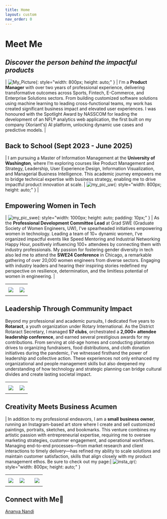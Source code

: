 ```yaml
---
title: Home
layout: custom
nav_order: 0
---
```



# Meet Me

## *Discover the person behind the impactful products*

| ![My_Picture](/engineered_by_ananya/assets/images/Cropped_Photo.jpg){: style="width: 800px; height: auto;" } | I'm a **Product Manager** with over two years of professional experience, delivering transformative outcomes across Sports, Fintech, E-Commerce, and Enterprise Solutions sectors. From building customized software solutions using machine learning to leading cross-functional teams, my work has created significant business impact and elevated user experiences. I was honoured with the Spotlight Award by NASSCOM for leading the development of an NFL® analytics web application, the first built on my company (Xoriant's) AI platform, unlocking dynamic use cases and predictive models. |

>

## Back to School (Sept 2023 - June 2025)

| I am pursuing a Master of Information Management at the **University of Washington**, where I’m exploring courses like Product Management and Strategy, Leadership, User Experience Design, Information Visualization, and Managerial Business Intelligence. This academic journey empowers me to bridge technical expertise with business strategy, enabling me to drive impactful product innovation at scale. | ![my_pic_uw](/engineered_by_ananya/assets/images/my_pic_uw.jpg){: style="width: 800px; height: auto;" } |

<!-- The following worked okay but image wasn't aligning -->
<!-- <div style="display: flex; align-items: center; gap: 20px; margin: 20px 0; flex-wrap: wrap;">
  <div style="flex: 0 0 auto;">
    <img src="/engineered_by_ananya/assets/images/my_pic_uw.jpg" alt="My Picture" style="width: 200px; height: auto; display: block;">
  </div>
  <div style="flex: 1; font-size: 1rem; line-height: 1.6;">
    <p>
      I am pursuing a Master of Information Management at the <strong> University of Washington </strong>, where I'm exploring courses like Product Management and Strategy, Leadership, User Experience Design, Information Visualization, and Managerial Business Intelligence. This academic journey empowers me to bridge technical expertise with business strategy, enabling me to drive impactful product innovation and development at scale.
    </p>
  </div>
</div> -->


<!-- The following worked okay, but image size wasn't changing when changed width -->
<!-- <table>
<tr>
<td>
I am pursuing a Master of Information Management at the <strong> University of Washington </strong>, where I'm exploring courses like Product Management and Strategy, Leadership, User Experience Design, Information Visualization, and Managerial Business Intelligence. This academic journey empowers me to bridge technical expertise with business strategy, enabling me to drive impactful product innovation and development at scale. 
</td>
<td>
<img src="/engineered_by_ananya/assets/images/my_pic_uw.jpg" alt="My Picture" style="width: 400px; height: auto; display: block;">
</td>
</tr>
</table> -->

<!-- <table style="width: 100%; border-collapse: collapse;">
  <tr>
    <td style="width: 70%; padding: 10px; font-size: 20px;">
      I am pursuing a Master of Information Management at the <strong>University of Washington</strong>, where I'm exploring courses like Product Management and Strategy, Leadership, User Experience Design, Information Visualization, and Managerial Business Intelligence. This academic journey empowers me to bridge technical expertise with business strategy, enabling me to drive impactful product innovation and development at scale.
    </td>
    <td style="width: 30%; text-align: center;">
      <img src="/engineered_by_ananya/assets/images/my_pic_uw.jpg" alt="My Picture" style="width: 250px; height: auto; display: block;">
    </td>
  </tr>
</table> -->

>

## Empowering Women in Tech

| ![my_pic_swe](/engineered_by_ananya/assets/images/my_pic_swe.jpg){: style="width: 1000px; height: auto; padding: 10px;" } | As the **Professional Development Committee Lead** at Grad SWE (Graduate Society of Women Engineers, UW), I've spearheaded initiatives empowering women in technology. Leading a team of 10+ dynamic women, I've organized impactful events like Speed Mentoring and Industrial Networking Happy Hour, positively influencing 100+ attendees by connecting them with industry professionals. My passion for fostering gender diversity in tech also led me to attend the **SWE24 Conference** in Chicago, a remarkable gathering of over 20,000 women engineers from diverse sectors. Engaging with industry leaders and hearing their inspiring stories redefined my perspective on resilience, determination, and the limitless potential of women in engineering. |

<!-- ![my_pic_swe2](/engineered_by_ananya/assets/images/my_pic_swe_2.jpg){: style="width: 400px; height: auto;" }   ![my_pic_swe2](/engineered_by_ananya/assets/images/swe_stage.jpg){: style="width: 400px; height: auto;" }  -->

<table style="width: 100%; border-collapse: collapse; border: none; table-layout: fixed">
    <tr>
        <td style="width: 50%; padding: 10px; text-align: center; vertical-align: middle;"> 
        <img src = "/engineered_by_ananya/assets/images/my_pic_swe_2.jpg"> 
        </td>
        <td style="width: 50%; padding: 10px; text-align: center; vertical-align: middle;"> 
        <img src = "/engineered_by_ananya/assets/images/swe_stage.jpg"> 
        </td>
    </tr>
</table>

>

## Leadership Through Community Impact

Beyond my professional and academic pursuits, I dedicated five years to **Rotaract**, a youth organization under Rotary International. As the District Rotaract Secretary, I managed **57 clubs**, orchestrated a **2,000+ attendee leadership conference**, and earned several prestigious awards for my contributions. From serving at old-age homes and conducting plantation drives to organizing fundraisers, food distributions, and cloth donation initiatives during the pandemic, I've witnessed firsthand the power of leadership and collective action. These experiences not only enhanced my organizational and people management skills but also deepened my understanding of how technology and strategic planning can bridge cultural divides and create lasting societal impact.

<table style="width: 100%; border-collapse: collapse; border: none; table-layout: fixed">
    <tr>
        <td style="width: 50%; padding: 10px; text-align: center; vertical-align: middle;"> 
        <img src = "/engineered_by_ananya/assets/images/rotaract_1.jpeg"> 
        </td>
        <td style="width: 50%; padding: 10px; text-align: center; vertical-align: middle;"> 
        <img src = "/engineered_by_ananya/assets/images/rotaract_2.jpeg"> 
        </td>
    </tr>
</table>


>

## Creativity Meets Business Acumen

| In addition to my professional endeavors, I am a **small business owner**, running an Instagram-based art store where I create and sell customized paintings, portraits, sketches, and bookmarks. This venture combines my artistic passion with entrepreneurial expertise, requiring me to oversee marketing strategies, customer engagement, and operational workflows. Managing end-to-end processes—from market research and client interactions to timely delivery—has refined my ability to scale solutions and maintain customer satisfaction, skills that align closely with my product management ethos. Be sure to check out my page:| ![insta_qr](/engineered_by_ananya/assets/images/insta_qr.png){: style="width: 800px; height: auto;" }

<table style="width: 100%; border-collapse: collapse;">
<tr>
    <td style="width: 30%; padding: 10px;"> <img src = "/engineered_by_ananya/assets/images/art_1.jpg"> </td>
    <td style="width: 40%; padding: 10px;"> <img src = "/engineered_by_ananya/assets/images/Artisserie_Logo.jpg"> </td>
    <td style="width: 30%; padding: 10px;"> <img src = "/engineered_by_ananya/assets/images/art_2.jpg"> </td>
</tr>
</table>

<!-- ![art_1](/engineered_by_ananya/assets/images/art_1.jpg){: style="width: 400px; height: auto;" padding: 10px}
![Artisserie_Logo](/engineered_by_ananya/assets/images/Artisserie_Logo.jpg){: style="width: 400px; height: auto;" padding: 10px}
![art_2](/engineered_by_ananya/assets/images/art_2.jpg){: style="width: 400px; height: auto;" padding: 10px} -->

>


## Connect with Me🔗
[Ananya Nandi](https://www.linkedin.com/in/ananya-nandi/)


